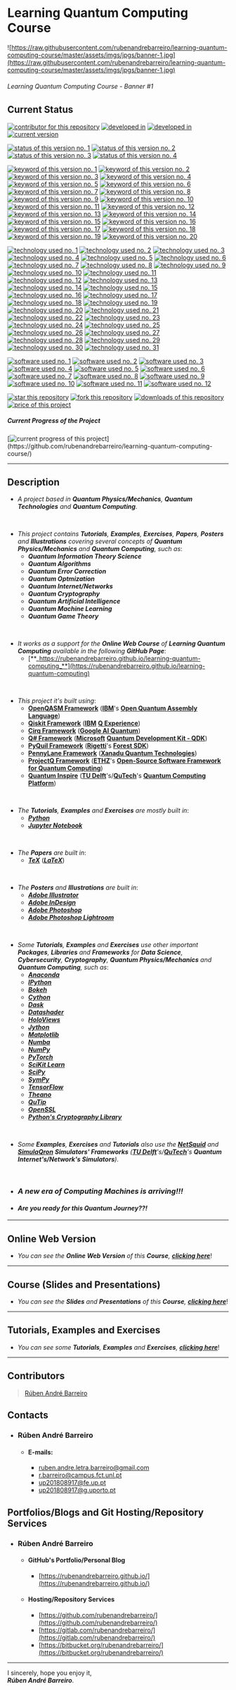 # Learning Quantum Computing Course

![https://raw.githubusercontent.com/rubenandrebarreiro/learning-quantum-computing-course/master/assets/imgs/jpgs/banner-1.jpg](https://raw.githubusercontent.com/rubenandrebarreiro/learning-quantum-computing-course/master/assets/imgs/jpgs/banner-1.jpg)
###### Learning Quantum Computing Course - Banner #1

## Current Status
[![contributor for this repository](https://img.shields.io/badge/contributor-rubenandrebarreiro-blue.svg)](https://github.com/rubenandrebarreiro/) [![developed in](https://img.shields.io/badge/developed&nbsp;in-fct&nbsp;nova-blue.svg)](https://www.fct.unl.pt/) [![developed in](https://img.shields.io/badge/developed&nbsp;in-ist&nbsp;ul-blue.svg)](https://tecnico.ulisboa.pt/)
[![current version](https://img.shields.io/badge/version-1.0-magenta.svg)](https://github.com/rubenandrebarreiro/learning-quantum-computing-course/)

[![status of this version no. 1](https://img.shields.io/badge/status-on&nbsp;going-orange.svg)](https://github.com/rubenandrebarreiro/learning-quantum-computing-course/)
[![status of this version no. 2](https://img.shields.io/badge/status-beta-orange.svg)](https://github.com/rubenandrebarreiro/learning-quantum-computing-course/)
[![status of this version no. 3](https://img.shields.io/badge/status-not&nbsp;stable-orange.svg)](https://github.com/rubenandrebarreiro/learning-quantum-computing-course/)
[![status of this version no. 4](https://img.shields.io/badge/status-not&nbsp;documented-orange.svg)](https://github.com/rubenandrebarreiro/learning-quantum-computing-course/)

[![keyword of this version no. 1](https://img.shields.io/badge/keyword-quantum&nbsp;physics-brown.svg)](https://github.com/rubenandrebarreiro/learning-quantum-computing-course/)
[![keyword of this version no. 2](https://img.shields.io/badge/keyword-quantum&nbsp;mechanics-brown.svg)](https://github.com/rubenandrebarreiro/learning-quantum-computing-course/)
[![keyword of this version no. 3](https://img.shields.io/badge/keyword-quantum&nbsp;computing-brown.svg)](https://github.com/rubenandrebarreiro/learning-quantum-computing-course/)
[![keyword of this version no. 4](https://img.shields.io/badge/keyword-quantum&nbsp;information&nbsp;science-brown.svg)](https://github.com/rubenandrebarreiro/learning-quantum-computing-course/)
[![keyword of this version no. 5](https://img.shields.io/badge/keyword-quantum&nbsp;algorithms-brown.svg)](https://github.com/rubenandrebarreiro/learning-quantum-computing-course/)
[![keyword of this version no. 6](https://img.shields.io/badge/keyword-quantum&nbsp;error&nbsp;correction-brown.svg)](https://github.com/rubenandrebarreiro/learning-quantum-computing-course/)
[![keyword of this version no. 7](https://img.shields.io/badge/keyword-quantum&nbsp;optimization-brown.svg)](https://github.com/rubenandrebarreiro/learning-quantum-computing-course/)
[![keyword of this version no. 8](https://img.shields.io/badge/keyword-quantum&nbsp;internet-brown.svg)](https://github.com/rubenandrebarreiro/learning-quantum-computing-course/)
[![keyword of this version no. 9](https://img.shields.io/badge/keyword-quantum&nbsp;networks-brown.svg)](https://github.com/rubenandrebarreiro/learning-quantum-computing-course/)
[![keyword of this version no. 10](https://img.shields.io/badge/keyword-quantum&nbsp;cryptography-brown.svg)](https://github.com/rubenandrebarreiro/learning-quantum-computing-course/)
[![keyword of this version no. 11](https://img.shields.io/badge/keyword-quantum&nbsp;artificial&nbsp;intelligence-brown.svg)](https://github.com/rubenandrebarreiro/learning-quantum-computing-course/)
[![keyword of this version no. 12](https://img.shields.io/badge/keyword-quantum&nbsp;machine&nbsp;learning-brown.svg)](https://github.com/rubenandrebarreiro/learning-quantum-computing-course/)
[![keyword of this version no. 13](https://img.shields.io/badge/keyword-quantum&nbsp;game&nbsp;theory-brown.svg)](https://github.com/rubenandrebarreiro/learning-quantum-computing-course/)
[![keyword of this version no. 14](https://img.shields.io/badge/keyword-quantum-brown.svg)](https://github.com/rubenandrebarreiro/learning-quantum-computing-course/)
[![keyword of this version no. 15](https://img.shields.io/badge/keyword-computing-brown.svg)](https://github.com/rubenandrebarreiro/learning-quantum-computing-course/)
[![keyword of this version no. 16](https://img.shields.io/badge/keyword-ibm-brown.svg)](https://github.com/rubenandrebarreiro/learning-quantum-computing-course/)
[![keyword of this version no. 17](https://img.shields.io/badge/keyword-google-brown.svg)](https://github.com/rubenandrebarreiro/learning-quantum-computing-course/)
[![keyword of this version no. 18](https://img.shields.io/badge/keyword-microsoft-brown.svg)](https://github.com/rubenandrebarreiro/learning-quantum-computing-course/)
[![keyword of this version no. 19](https://img.shields.io/badge/keyword-rigetti&nbsp;computing-brown.svg)](https://github.com/rubenandrebarreiro/learning-quantum-computing-course/)
[![keyword of this version no. 20](https://img.shields.io/badge/keyword-xanadu-brown.svg)](https://github.com/rubenandrebarreiro/learning-quantum-computing-course/)

[![technology used no. 1](https://img.shields.io/badge/built&nbsp;with-open&nbsp;qasm-red.svg)](https://github.com/QISKit/openqasm) 
[![technology used no. 2](https://img.shields.io/badge/built&nbsp;with-qiskit-red.svg)](https://qiskit.org/)
[![technology used no. 3](https://img.shields.io/badge/built&nbsp;with-cirq-red.svg)](https://github.com/quantumlib/Cirq)
[![technology used no. 4](https://img.shields.io/badge/built&nbsp;with-q&nbsp;sharp-red.svg)](https://docs.microsoft.com/en-us/quantum/language/index?view=qsharp-preview)
[![technology used no. 5](https://img.shields.io/badge/built&nbsp;with-pyquil-red.svg)](http://docs.rigetti.com/en/stable/)
[![technology used no. 6](https://img.shields.io/badge/built&nbsp;with-pennylane-red.svg)](https://pennylane.ai/)
[![technology used no. 7](https://img.shields.io/badge/built&nbsp;with-projectq-red.svg)](https://projectq.ch/)
[![technology used no. 8](https://img.shields.io/badge/built&nbsp;with-quantum&nbsp;inspire-red.svg)](https://www.quantum-inspire.com/)
[![technology used no. 9](https://img.shields.io/badge/built&nbsp;with-python-red.svg)](https://www.python.org/)
[![technology used no. 10](https://img.shields.io/badge/built&nbsp;with-jupyter&nbsp;notebook-red.svg)](https://jupyter.org/)
[![technology used no. 11](https://img.shields.io/badge/built&nbsp;with-ipython-red.svg)](https://ipython.org/)
[![technology used no. 12](https://img.shields.io/badge/built&nbsp;with-bokeh-red.svg)](https://bokeh.org/)
[![technology used no. 13](https://img.shields.io/badge/built&nbsp;with-cython-red.svg)](https://cython.org/)
[![technology used no. 14](https://img.shields.io/badge/built&nbsp;with-dask-red.svg)](https://dask.org/)
[![technology used no. 15](https://img.shields.io/badge/built&nbsp;with-datashader-red.svg)](https://datashader.org/)
[![technology used no. 16](https://img.shields.io/badge/built&nbsp;with-holoviews-red.svg)](https://holoviews.org/)
[![technology used no. 17](https://img.shields.io/badge/built&nbsp;with-jython-red.svg)](https://www.jython.org/)
[![technology used no. 18](https://img.shields.io/badge/built&nbsp;with-matplotlib-red.svg)](https://matplotlib.org/)
[![technology used no. 19](https://img.shields.io/badge/built&nbsp;with-numba-red.svg)](http://numba.pydata.org/)
[![technology used no. 20](https://img.shields.io/badge/built&nbsp;with-numpy-red.svg)](https://numpy.org/)
[![technology used no. 21](https://img.shields.io/badge/built&nbsp;with-pytorch-red.svg)](https://pytorch.org/)
[![technology used no. 22](https://img.shields.io/badge/built&nbsp;with-scikit&nbsp;learn-red.svg)](https://scikit-learn.org/)
[![technology used no. 23](https://img.shields.io/badge/built&nbsp;with-scipy-red.svg)](https://www.scipy.org/)
[![technology used no. 24](https://img.shields.io/badge/built&nbsp;with-sympy-red.svg)](https://www.sympy.org/)
[![technology used no. 25](https://img.shields.io/badge/built&nbsp;with-tensorflow-red.svg)](https://www.tensorflow.org/)
[![technology used no. 26](https://img.shields.io/badge/built&nbsp;with-theano-red.svg)](http://deeplearning.net/software/theano/)
[![technology used no. 27](https://img.shields.io/badge/built&nbsp;with-qutip-red.svg)](http://qutip.org/)
[![technology used no. 28](https://img.shields.io/badge/built&nbsp;with-openssl-red.svg)](https://www.openssl.org/)
[![technology used no. 29](https://img.shields.io/badge/built&nbsp;with-python&nbsp;cryptography&nbsp;library-red.svg)](https://cryptography.io/)
[![technology used no. 30](https://img.shields.io/badge/built&nbsp;with-tex-red.svg)](http://tug.org/)
[![technology used no. 31](https://img.shields.io/badge/built&nbsp;with-latex-red.svg)](https://www.latex-project.org/)

[![software used no. 1](https://img.shields.io/badge/software-ibm&nbsp;q&nbsp;experience-gold.svg)](https://quantum-computing.ibm.com/)
[![software used no. 2](https://img.shields.io/badge/software-google&nbsp;ai&nbsp;quantum-gold.svg)](https://research.google/teams/applied-science/quantum/)
[![software used no. 3](https://img.shields.io/badge/software-microsoft&nbsp;qdk-gold.svg)](https://docs.microsoft.com/en-us/quantum/)
[![software used no. 4](https://img.shields.io/badge/software-rigetti&nbsp;forest&nbsp;sdk-gold.svg)](http://docs.rigetti.com/en/stable/)
[![software used no. 5](https://img.shields.io/badge/software-xanadu&nbsp;quantum&nbsp;technologies-gold.svg)](https://www.xanadu.ai/)
[![software used no. 6](https://img.shields.io/badge/software-anaconda-gold.svg)](https://www.anaconda.com/)
[![software used no. 7](https://img.shields.io/badge/software-netsquid-gold.svg)](https://netsquid.org/)
[![software used no. 8](https://img.shields.io/badge/software-simulaqron-gold.svg)](http://www.simulaqron.org/)
[![software used no. 9](https://img.shields.io/badge/software-adobe&nbsp;illustrator-gold.svg)](https://www.adobe.com/products/illustrator.html)
[![software used no. 10](https://img.shields.io/badge/software-adobe&nbsp;indesign-gold.svg)](https://www.adobe.com/products/indesign.html)
[![software used no. 11](https://img.shields.io/badge/software-adobe&nbsp;photoshop-gold.svg)](https://www.adobe.com/products/photoshop.html)
[![software used no. 12](https://img.shields.io/badge/software-adobe&nbsp;photoshop&nbsp;lightroom-gold.svg)](https://www.adobe.com/products/photoshop-lightroom.html)

[![star this repository](http://githubbadges.com/star.svg?user=rubenandrebarreiro&repo=learning-quantum-computing-course&style=flat)](https://github.com/rubenandrebarreiro/learning-quantum-computing-course/stargazers)
[![fork this repository](http://githubbadges.com/fork.svg?user=rubenandrebarreiro&repo=learning-quantum-computing-course&style=flat)](https://github.com/rubenandrebarreiro/learning-quantum-computing-course/fork)
[![downloads of this repository](https://img.shields.io/github/downloads/rubenandrebarreiro/learning-quantum-computing-course/total.svg)](https://github.com/rubenandrebarreiro/learning-quantum-computing-course/archive/master.zip)
[![price of this project](https://img.shields.io/badge/price-free-success.svg)](https://github.com/rubenandrebarreiro/learning-quantum-computing-course/archive/master.zip)

##### Current Progress of the Project

[![current progress of this project](http://progressed.io/bar/1?title=&nbsp;completed&nbsp;)](https://github.com/rubenandrebarreiro/learning-quantum-computing-course/) 

***

## Description
* _A project based in **Quantum Physics/Mechanics**, **Quantum Technologies** and **Quantum Computing**_.

<br>

* _This project contains **Tutorials**, **Examples**, **Exercises**, **Papers**, **Posters** and **Illustrations** covering several concepts of **Quantum Physics/Mechanics** and **Quantum Computing**, such as_:
  * **_Quantum Information Theory Science_**
  * **_Quantum Algorithms_**
  * **_Quantum Error Correction_**
  * **_Quantum Optmization_**
  * **_Quantum Internet/Networks_**
  * **_Quantum Cryptography_**
  * **_Quantum Artificial Intelligence_**
  * **_Quantum Machine Learning_**
  * **_Quantum Game Theory_**

<br>

* _It works as a support for the **Online Web Course** of **Learning Quantum Computing** available in the following **GitHub Page**_: 
  * [**_https://rubenandrebarreiro.github.io/learning-quantum-computing_**](https://rubenandrebarreiro.github.io/learning-quantum-computing)

<br>

* _This project it's built using_:
  * [**OpenQASM Framework**](https://github.com/QISKit/openqasm) ([**IBM**](https://www.ibm.com/)'s [**Open Quantum Assembly Language**](https://github.com/QISKit/openqasm))
  * [**Qiskit Framework**](https://qiskit.org/) ([**IBM**](https://www.ibm.com/) [**Q Experience**](https://quantum-computing.ibm.com/))
  * [**Cirq Framework**](https://github.com/quantumlib/Cirq) ([**Google AI Quantum**](https://research.google/teams/applied-science/quantum/))
  * [**Q# Framework**](https://docs.microsoft.com/en-us/quantum/language/index?view=qsharp-preview) ([**Microsoft**](https://www.microsoft.com/) [**Quantum Development Kit - QDK**](https://docs.microsoft.com/en-us/quantum/))
  * [**PyQuil Framework**](http://docs.rigetti.com/en/stable/) ([**Rigetti**](https://rigetti.com/)'s [**Forest SDK**](http://docs.rigetti.com/en/stable/))
  * [**PennyLane Framework**](https://pennylane.ai/) ([**Xanadu Quantum Technologies**](https://www.xanadu.ai/))
  * [**ProjectQ Framework**](https://projectq.ch/) ([**ETHZ**](https://ethz.ch/en.html)'s [**Open-Source Software Framework for Quantum Computing**](https://projectq.ch/))
  * [**Quantum Inspire**](https://www.quantum-inspire.com/) ([**TU Delft**](https://www.tudelft.nl/)'s/[**QuTech**](https://qutech.nl/)'s [**Quantum Computing Platform**](https://www.quantum-inspire.com/))

<br>

* _The **Tutorials**, **Examples** and **Exercises** are mostly built in_:
  * [**_Python_**](https://www.python.org/)
  * [**_Jupyter Notebook_**](https://jupyter.org/)

<br>

* _The **Papers** are built in_:
  * [**_TeX_**](http://tug.org/) ([**_LaTeX_**](https://www.latex-project.org/))

<br>

* _The **Posters** and **Illustrations** are built in_:
  * [**_Adobe Illustrator_**](https://www.adobe.com/products/illustrator.html)
  * [**_Adobe InDesign_**](https://www.adobe.com/products/indesign.html)
  * [**_Adobe Photoshop_**](https://www.adobe.com/products/photoshop.html)
  * [**_Adobe Photoshop Lightroom_**](https://www.adobe.com/products/photoshop-lightroom.html)

<br>

* _Some **Tutorials**, **Examples** and **Exercises** use other important **Packages**, **Libraries** and **Frameworks** for **Data Science**, **Cybersecurity**, **Cryptography**, **Quantum Physics/Mechanics** and **Quantum Computing**, such as_:
  * [**_Anaconda_**](https://www.anaconda.com/)
  * [**_IPython_**](https://ipython.org/)
  * [**_Bokeh_**](https://bokeh.org/)
  * [**_Cython_**](https://cython.org/)
  * [**_Dask_**](https://dask.org/)
  * [**_Datashader_**](https://datashader.org/)
  * [**_HoloViews_**](https://holoviews.org/)
  * [**_Jython_**](https://www.jython.org/)
  * [**_Matplotlib_**](https://matplotlib.org/)
  * [**_Numba_**](http://numba.pydata.org/)
  * [**_NumPy_**](https://numpy.org/)
  * [**_PyTorch_**](https://pytorch.org/)
  * [**_SciKit Learn_**](https://scikit-learn.org/)
  * [**_SciPy_**](https://www.scipy.org/)
  * [**_SymPy_**](https://www.sympy.org/)
  * [**_TensorFlow_**](https://www.tensorflow.org/)
  * [**_Theano_**](http://deeplearning.net/software/theano/)
  * [**_QuTip_**](http://qutip.org/)
  * [**_OpenSSL_**](https://www.openssl.org/)
  * [**_Python's Cryptography Library_**](https://cryptography.io/)

<br>

* _Some **Examples**, **Exercises** and **Tutorials** also use the [**NetSquid**](https://netsquid.org/) and [**SimulaQron**](http://www.simulaqron.org/) **Simulators' Frameworks** ([**TU Delft**](https://www.tudelft.nl/)'s/[**QuTech**](https://qutech.nl/)'s **Quantum Internet's/Network's Simulators**)_.

<br>

* ### **_A new era of Computing Machines is arriving!!!_**

* #### **_Are you ready for this Quantum Journey??!_**

***

## Online Web Version
* _You can see the **Online Web Version** of this **Course**, [**_clicking here_**](https://rubenandrebarreiro.github.io/learning-quantum-computing/)_!

***

## Course (Slides and Presentations)
* _You can see the **Slides** and **Presentations** of this **Course**, [**_clicking here_**](https://github.com/rubenandrebarreiro/learning-quantum-computing/tree/master/course)_!

***

## Tutorials, Examples and Exercises
* _You can see some **Tutorials**, **Examples** and **Exercises**, [**_clicking here_**](https://github.com/rubenandrebarreiro/learning-quantum-computing-course/tree/master/tutorials-examples-and-exercises)_!

***

## Contributors
> [Rúben André Barreiro](https://github.com/rubenandrebarreiro/)

## Contacts

* ### Rúben André Barreiro
  * #### E-mails:
    * [ruben.andre.letra.barreiro@gmail.com](mailto:ruben.andre.letra.barreiro@gmail.com)
    * [r.barreiro@campus.fct.unl.pt](mailto:r.barreiro@campus.fct.unl.pt)
    * [up201808917@fe.up.pt](mailto:up201808917@fe.up.pt)
    * [up201808917@g.uporto.pt](mailto:up201808917@g.uporto.pt)

## Portfolios/Blogs and Git Hosting/Repository Services

* ### Rúben André Barreiro
  * #### GitHub's Portfolio/Personal Blog
    * [https://rubenandrebarreiro.github.io/](https://rubenandrebarreiro.github.io/)

  * #### Hosting/Repository Services
    * [https://github.com/rubenandrebarreiro/](https://github.com/rubenandrebarreiro/)
    * [https://gitlab.com/rubenandrebarreiro/](https://gitlab.com/rubenandrebarreiro/)
    * [https://bitbucket.org/rubenandrebarreiro/](https://bitbucket.org/rubenandrebarreiro/)

*** 

I sincerely, hope you enjoy it,
<br>
**_Rúben André Barreiro_**.
